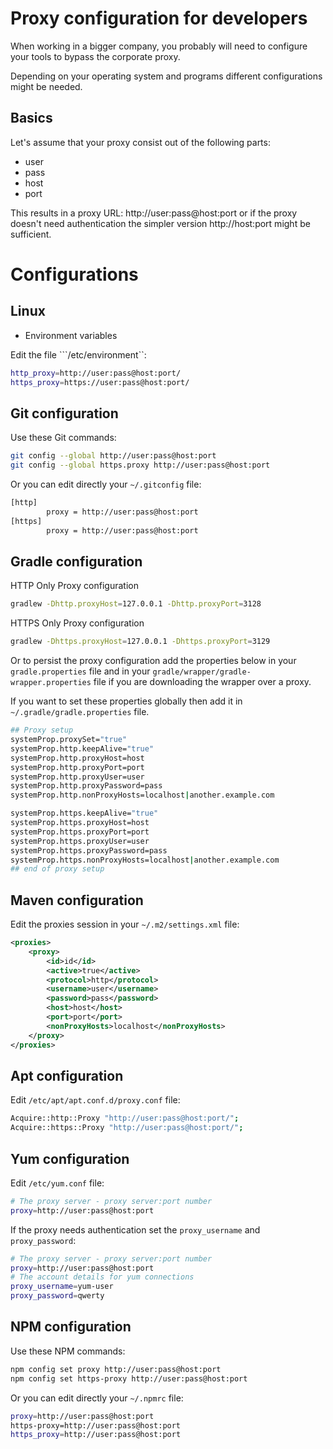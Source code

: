 # Proxy configuration for developers

When working in a bigger company, you probably will need to configure your tools to bypass the corporate proxy.

Depending on your operating system and programs different configurations might be needed.

## Basics

Let's assume that your proxy consist out of the following parts:

- user
- pass
- host
- port

This results in a proxy URL: http://user:pass@host:port or if the proxy doesn't need authentication the simpler version http://host:port might be sufficient.


# Configurations

## Linux

- Environment variables

Edit the file ```/etc/environment``:

```bash
http_proxy=http://user:pass@host:port/
https_proxy=https://user:pass@host:port/
```

## Git configuration

Use these Git commands:

```bash
git config --global http://user:pass@host:port
git config --global https.proxy http://user:pass@host:port
```

Or you can edit directly your ```~/.gitconfig``` file:

```bash
[http]
        proxy = http://user:pass@host:port
[https]
        proxy = http://user:pass@host:port
```

## Gradle configuration

HTTP Only Proxy configuration
```bash
gradlew -Dhttp.proxyHost=127.0.0.1 -Dhttp.proxyPort=3128
```

HTTPS Only Proxy configuration
```bash
gradlew -Dhttps.proxyHost=127.0.0.1 -Dhttps.proxyPort=3129
```

Or to persist the proxy configuration add the properties below in your ```gradle.properties``` file and in your ```gradle/wrapper/gradle-wrapper.properties``` file if you are downloading the wrapper over a proxy.

If you want to set these properties globally then add it in ```~/.gradle/gradle.properties``` file.

```bash
## Proxy setup
systemProp.proxySet="true"
systemProp.http.keepAlive="true"
systemProp.http.proxyHost=host
systemProp.http.proxyPort=port
systemProp.http.proxyUser=user
systemProp.http.proxyPassword=pass
systemProp.http.nonProxyHosts=localhost|another.example.com

systemProp.https.keepAlive="true"
systemProp.https.proxyHost=host
systemProp.https.proxyPort=port
systemProp.https.proxyUser=user
systemProp.https.proxyPassword=pass
systemProp.https.nonProxyHosts=localhost|another.example.com
## end of proxy setup
```

## Maven configuration

Edit the proxies session in your ```~/.m2/settings.xml``` file:

```xml
<proxies>
    <proxy>
        <id>id</id>
        <active>true</active>
        <protocol>http</protocol>
        <username>user</username>
        <password>pass</password>
        <host>host</host>
        <port>port</port>
        <nonProxyHosts>localhost</nonProxyHosts>
    </proxy>
</proxies>
```

## Apt configuration

Edit ```/etc/apt/apt.conf.d/proxy.conf``` file:

```bash
Acquire::http::Proxy "http://user:pass@host:port/";
Acquire::https::Proxy "http://user:pass@host:port/";
```
## Yum configuration

Edit ```/etc/yum.conf``` file:

```bash
# The proxy server - proxy server:port number
proxy=http://user:pass@host:port
```

If the proxy needs authentication set the ```proxy_username``` and ```proxy_password```:
 
```bash
# The proxy server - proxy server:port number
proxy=http://user:pass@host:port
# The account details for yum connections
proxy_username=yum-user
proxy_password=qwerty
```

## NPM configuration

Use these NPM commands:

```bash
npm config set proxy http://user:pass@host:port
npm config set https-proxy http://user:pass@host:port
```

Or you can edit directly your ```~/.npmrc``` file:

```bash
proxy=http://user:pass@host:port
https-proxy=http://user:pass@host:port
https_proxy=http://user:pass@host:port
```
